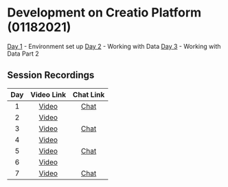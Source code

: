 # Development on Creatio Platform (01182021)

[Day 1][d1-agenda] - Environment set up
[Day 2][d2-agenda] - Working with Data
[Day 3][d3-agenda] - Working with Data Part 2
<!-- 
[Day 4][d4-agenda] - Environment set up
[Day 5][d5-agenda] - Environment set up
[Day 6][d6-agenda] - Environment set up
[Day 7][d7-agenda] - Environment set up
[Day 8][d8-agenda] - Environment set up
-->




## Session Recordings
|Day | Video Link | Chat Link |
|:--:|:----------: |:---------: |
|1|[Video][d1v]|[Chat][d1c]|
|2|[Video][d2v]||
|3|[Video][d3v]|[Chat][d3c]|
|4|[Video][d4v]||
|5|[Video][d5v]|[Chat][d5c]|
|6|[Video][d6v]||
|7|[Video][d7v]|[Chat][d7c]|



<!-- Named Links--->
[d1v]:https://creatio-global.zoom.us/rec/play/7Zz_tGO-BdJ4yMd9ugHx68DbQWK4ZyoCXGaqlTJu9bDnbZlVVV6kspTfmgw7eSTyF3GWBe3qGP9ueJlD.ZmXHSIw8M_buXMPj
[d1c]: https://creatio-global.zoom.us/rec/play/L4svoe1qHymswz4tNuH9VI-z3SbiV67xBKJGLd4b5UZjaQe9uRr3vG4R2MWKE5tzWPAlpdNtbHlbgwPL._377dzQpcLQ7nrqB


[d2v]: https://creatio-global.zoom.us/rec/play/dO1g1Ku4qq6LKaUxmPys_u2NuPcXRCTn8xYaMgXCc0RUmrOe-ZVkdrgeZsKKCJbDvQjKfxjgqbELMzjR.nnIr1Drl5sWsoQUk

[d3v]:https://creatio-global.zoom.us/rec/play/OSU3nH_6heZgIRyVvc3J4XmmJ9rCy2TxJdv84rwAg1NFYCn2UHgsfBrHfx8ff1DaP44030RNkDRif0mF.bTmtLg7mqIGtb4A6
[d3c]:https://creatio-global.zoom.us/rec/play/OI4tSoVjKoN2GXYiTKAX44qENlZAGWMmRSX3dNM7mY7eZwSyhgfw1qmbSkftjmWmu_Ypfdbnj0R8yIyw.jnYfJxWZhET6MJkM

[d4v]: https://creatio-global.zoom.us/rec/play/ykPuQo6AVeHVxNw6gqGEH_njg4S0xXtm1CIyrH-9KWLT23flgM6G-OeiJOeKtRkzQwFFl2ohuR2Phi6e.UV2vokcG8YFiRv69
[d5v]:https://creatio-global.zoom.us/rec/play/opdK7bjOeQ4DQGHS8x8VMRlhUBq_ujafV2ZZlA7hmELJZ5AE7UuuibTZdHKsxVVV8MO-1PoDfR7tNj1f.w7QKn7VQIEi6vN-s
[d6v]:https://creatio-global.zoom.us/rec/play/S2_2Ur3n-NhqJs_XuYuBXAMm6g7a9nNA3AJXpr19oCvZMErVgutUC-_FXuG1gLkaqSlmqaFgzonqabjx.U44rywDZdB0gMOnt
[d7v]:https://creatio-global.zoom.us/rec/play/_S68fWK5_AhQfBrqT_R_lZWFcc4FHXZ7Qa0Fm8NvW6_cBr2NujWF5mENhyJOU7FmNTiaqrFQXc5kpK4Y.CX_zdnH8WokNw3oT
[d8v]: https://academy.creatio.com


[d5c]: https://creatio-global.zoom.us/rec/play/vqHnGb92JU_LSF-Z95sdSDqODZdaLP0kjElDl_K2SonTVq07LT8J2q2Zm4JO2SNTMC7sgD4-F4xD89pT.4ga5djvYV0SoR7ZF
[d7c]: https://creatio-global.zoom.us/rec/play/ZbI9n185uQCE_6cnYkH1TtGc-T2EUrmmQzprse43G5qQMWz0BJciB3OPyFiH94RWHxXdxn8vPQ0Dpc6b.YkjA_HyyFAtULt6a


[d1-agenda]:Agenda/day1.md
[d2-agenda]:Agenda/day2.md
[d3-agenda]:Agenda/day3.md
[d4-agenda]:Agenda/day4.md
[d5-agenda]:Agenda/day5.md
[d6-agenda]:Agenda/day6.md
[d7-agenda]:Agenda/day7.md
[d8-agenda]:Agenda/day8.md